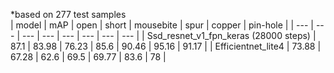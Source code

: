 *based on 277 test samples					
| model |	mAP | open | short |	mousebite |	spur |	copper | pin-hole |
| --- |	--- | --- | --- |	--- |	--- |	--- | --- |
| Ssd_resnet_v1_fpn_keras (28000 steps) |	87.1 | 83.98 | 76.23 |	85.6 |	90.46 |	95.16 | 91.17 |
| Efficientnet_lite4 |	73.88 | 67.28	 | 62.6 |	69.5 |	69.77 |	83.6 | 78 |					
